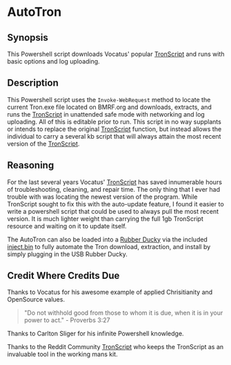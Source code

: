 # AutoTron
## Synopsis
This Powershell script downloads Vocatus' popular [TronScript](https://www.reddit.com/r/tronscript) and runs with basic options and log uploading. 

## Description
This Powershell script uses the `Invoke-WebRequest` method to locate the current Tron.exe file located on BMRF.org and downloads, extracts, and runs the [TronScript](https://www.reddit.com/r/tronscript) in unattended safe mode with networking and log uploading. All of this is editable prior to run. This script in no way supplants or intends to replace the original [TronScript](https://www.reddit.com/r/tronscript) function, but instead allows the individual to carry a several kb script that will always attain the most recent version of the [TronScript](https://www.reddit.com/r/tronscript). 

## Reasoning
For the last several years Vocatus' [TronScript](https://www.reddit.com/r/tronscript) has saved innumerable hours of troubleshooting, cleaning, and repair time. The only thing that I ever had trouble with was locating the newest version of the program. While TronScript sought to fix this with the auto-update feature, I found it easier to write a powershell script that could be used to always pull the most recent version. It is much lighter weight than carrying the full 1gb TronScript resource and waiting on it to update itself.

The AutoTron can also be loaded into a [Rubber Ducky](https://hakshop.com/collections/usb-rubber-ducky/products/usb-rubber-ducky-deluxe) via the included [inject.bin](https://github.com/justinamcafee/AutoTron/inject.bin) to fully automate the Tron download, extraction, and install by simply plugging in the USB Rubber Ducky. 


## Credit Where Credits Due
Thanks to Vocatus for his awesome example of applied Chrisitianity and OpenSource values. 
> "Do not withhold good from those to whom it is due, when it is in your power to act." - Proverbs 3:27

Thanks to Carlton Sliger for his infinite Powershell knowledge. 

Thanks to the Reddit Community [TronScript](https://www.reddit.com/r/tronscript) who keeps the TronScript as an invaluable tool in the working mans kit. 
